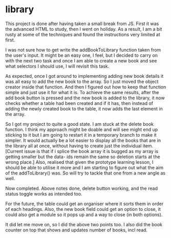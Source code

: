 # library

This project is done after having taken a small break from JS. First it
was the advanced HTML to study, then I went on holiday. As a result, I am
a bit rusty at some of the techniques and found the instructions very
limited at first.

I was not sure how to get write the addBookToLibrary function taken from
the user's input. It might be an easy one, I feel, but I decided to carry
on with the next two task and once I am able to create a new book and see
what selectors I should use, I will revisit this task.

As expected, once I got around to implementing adding new book details
it was all easy to add the new book to the array. So I just moved the
object creator inside that function. And then I figured out how to keep
that function simple and just use it for what it is. To achieve the same
results, after the add book button is pressed and the new book is added
to the library, it now checks whether a table had been created and if it
has, then instead of adding the newly created book to the table, it now
adds the last element in the array.

So I got my project to quite a good state. I am stuck at the delete book 
function. I think my approach might be doable and will see might end up 
sticking to it but I am going to restart it in a temporary branch to make
it simpler. It would actually be a lot easier to display all the books
that are in the library all at once, without having to create just the
individual item. [Current issue is that if i splice the book array it is
bugged as my array is getting smaller but the data- ids remain the same 
so deletion starts at the wrong place.] Also, realised that given the
prototype learning lesson, I should be able to utilise it more and I am
starting to figure out what the aim of the addToLibrary() was. So will 
try to tackle that one from a new angle as well.

Now completed. Above notes done, delete button working, and the read
status toggle works as intended too.

For the future, the table could get an organiser where it sorts them in
order of each headings. Also, the new book field could get an option to
close, it could also get a module so it pops up and a way to close (in
both options).

It did let me move on, so I did the above two points too. I also did the
book counter on top that shows and updates number of books, incl read.

